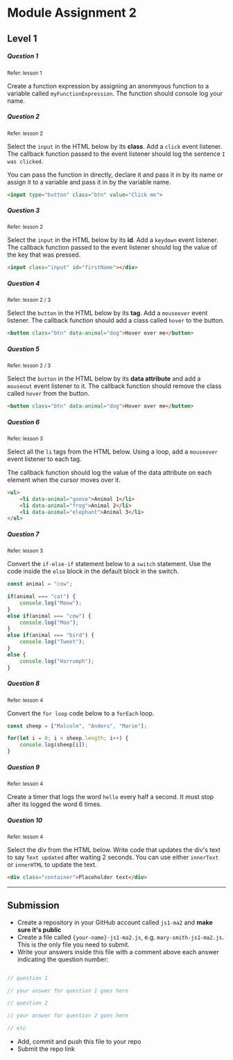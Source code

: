 # Module Assignment 2

## Level 1

<h5 class="question">Question 1</h5>
<small>Refer: lesson 1</small>

Create a function expression by assigning an anonmyous function to a variable called `myFunctionExpression`. The function should console log your name. 

<h5 class="question">Question 2</h5>
<small>Refer: lesson 2</small>

Select the `input` in the HTML below by its **class**. Add a `click` event listener. The callback function passed to the event listener should log the sentence `I was clicked`.

You can pass the function in directly, declare it and pass it in by its name or assign it to a variable and pass it in by the variable name.

```html
<input type="button" class="btn" value="Click me">
```

<h5 class="question">Question 3</h5>
<small>Refer: lesson 2</small>

Select the `input` in the HTML below by its **id**. Add a `keydown` event listener. The callback function passed to the event listener should log the value of the key that was pressed.

```html
<input class="input" id="firstName"></div>
```


<h5 class="question">Question 4</h5>
<small>Refer: lesson 2 / 3</small>

Select the `button` in the HTML below by its **tag**. Add a `mouseover` event listener. The callback function should add a class called `hover` to the button.

```html
<button class="btn" data-animal="dog">Hover over me</button>
```

<h5 class="question">Question 5</h5>
<small>Refer: lesson 2 / 3 </small>

Select the `button` in the HTML below by its **data attribute** and add a `mouseout` event listener to it. The callback function should remove the class called `hover` from the button.

```html
<button class="btn" data-animal="dog">Hover over me</button>
```

<h5 class="question">Question 6</h5>
<small>Refer: lesson 3 </small>

Select all the `li` tags from the HTML below. Using a loop, add a `mouseover` event listener to each tag.

The callback function should log the value of the data attribute on each element when the cursor moves over it.

```html
<ul>
    <li data-animal="goose">Animal 1</li>
    <li data-animal="frog">Animal 2</li>
    <li data-animal="elephant">Animal 3</li>
</ul>
```


<h5 class="question">Question 7</h5>
<small>Refer: lesson 3</small>

Convert the `if-else-if` statement below to a `switch` statement. Use the code inside the `else` block in the default block in the switch.

```js
const animal = "cow";

if(animal === "cat") {
    console.log("Meow");
}
else if(animal === "cow") {
    console.log("Moo");
}
else if(animal === "bird") {
    console.log("Tweet");
}
else {
    console.log("Harrumph");
}
```


<h5 class="question">Question 8</h5>
<small>Refer: lesson 4 </small>

Convert the `for loop` code below to a `forEach` loop.

```js
const sheep = ["Malcolm", "Anders", "Marie"];

for(let i = 0; i < sheep.length; i++) {
    console.log(sheep[i]);
}
```

<h5 class="question">Question 9</h5>
<small>Refer: lesson 4 </small>

Create a timer that logs the word `hello` every half a second. It must stop after its logged the word 6 times. 


<h5 class="question">Question 10</h5>
<small>Refer: lesson 4 </small>

Select the div from the HTML below. Write code that updates the div's text to say `Text updated` after waiting 2 seconds. You can use either `innerText` or `innerHTML` to update the text.

```html
<div class="container">Placeholder text</div>
```

---

## Submission

- Create a repository in your GitHub account called `js1-ma2` and __make sure it's public__
- Create a file called `{your-name}-js1-ma2.js`, e.g. `mary-smith-js1-ma2.js`. This is the only file you need to submit.
- Write your answers inside this file with a comment above each answer indicating the question number:


```js

// question 1

// your answer for question 1 goes here

// question 2

// your answer for question 2 goes here

// etc

```

- Add, commit and push this file to your repo
- Submit the repo link

